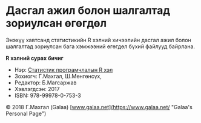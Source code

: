 # Дасгал ажил болон шалгалтад зориулсан өгөгдөл

Энэхүү хавтсанд статистикийн R хэлний хичээлийн дасгал ажил болон шалгалтад зориулсан бага хэмжээний өгөгдөл бүхий файлууд байрлана.

**R хэлний сурах бичиг**

* Нэр: [Статистик програмчлалын R хэл](https://www.magadlal.com/books/id-2.html)
* Зохиогч: Г.Махгал, Ш.Мөнгөнсүх, 
* Редактор: Б.Магсаржав
* Хэвлэгдсэн: 2017
* ISBN: 978-99978-0-753-3

© 2018 Г.Махгал (Galaa) [www.galaa.net](https://www.galaa.net/ "Galaa's Personal Page")
